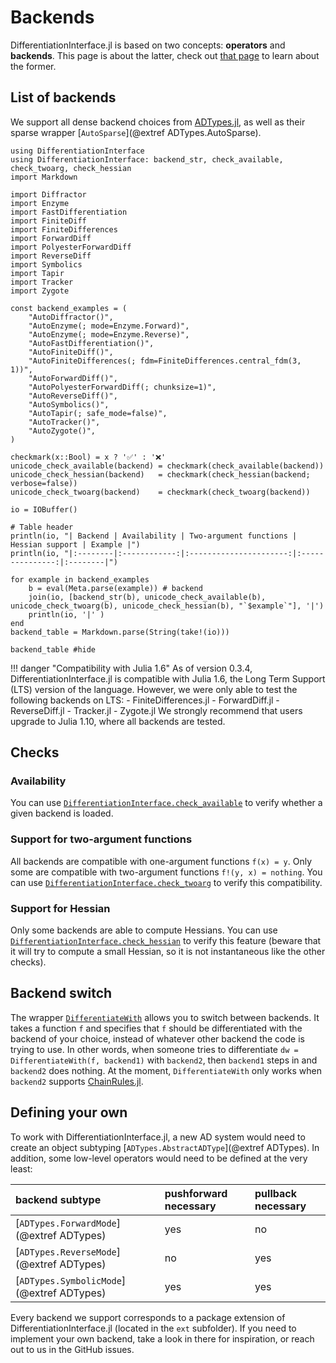 # Backends

DifferentiationInterface.jl is based on two concepts: **operators** and **backends**.
This page is about the latter, check out [that page](@ref "Operators") to learn about the former.

## List of backends

We support all dense backend choices from [ADTypes.jl](https://github.com/SciML/ADTypes.jl), as well as their sparse wrapper [`AutoSparse`](@extref ADTypes.AutoSparse).

```@setup backends
using DifferentiationInterface
using DifferentiationInterface: backend_str, check_available, check_twoarg, check_hessian
import Markdown

import Diffractor
import Enzyme
import FastDifferentiation
import FiniteDiff
import FiniteDifferences
import ForwardDiff
import PolyesterForwardDiff
import ReverseDiff
import Symbolics
import Tapir
import Tracker
import Zygote

const backend_examples = (
    "AutoDiffractor()",
    "AutoEnzyme(; mode=Enzyme.Forward)",
    "AutoEnzyme(; mode=Enzyme.Reverse)",
    "AutoFastDifferentiation()",
    "AutoFiniteDiff()",
    "AutoFiniteDifferences(; fdm=FiniteDifferences.central_fdm(3, 1))",
    "AutoForwardDiff()",
    "AutoPolyesterForwardDiff(; chunksize=1)",
    "AutoReverseDiff()",
    "AutoSymbolics()",
    "AutoTapir(; safe_mode=false)",
    "AutoTracker()",
    "AutoZygote()",
)

checkmark(x::Bool) = x ? '✅' : '❌'
unicode_check_available(backend) = checkmark(check_available(backend))
unicode_check_hessian(backend)   = checkmark(check_hessian(backend; verbose=false))
unicode_check_twoarg(backend)    = checkmark(check_twoarg(backend))

io = IOBuffer()

# Table header 
println(io, "| Backend | Availability | Two-argument functions | Hessian support | Example |")
println(io, "|:--------|:------------:|:----------------------:|:---------------:|:--------|")

for example in backend_examples
    b = eval(Meta.parse(example)) # backend
    join(io, [backend_str(b), unicode_check_available(b), unicode_check_twoarg(b), unicode_check_hessian(b), "`$example`"], '|')
    println(io, '|' )
end
backend_table = Markdown.parse(String(take!(io)))
```

```@example backends
backend_table #hide
```

!!! danger "Compatibility with Julia 1.6"
    As of version 0.3.4, DifferentiationInterface.jl is compatible with Julia 1.6, the Long Term Support (LTS) version of the language.
    However, we were only able to test the following backends on LTS:
      - FiniteDifferences.jl
      - ForwardDiff.jl
      - ReverseDiff.jl
      - Tracker.jl
      - Zygote.jl
    We strongly recommend that users upgrade to Julia 1.10, where all backends are tested.

## Checks

### Availability

You can use [`DifferentiationInterface.check_available`](@ref) to verify whether a given backend is loaded.

### Support for two-argument functions

All backends are compatible with one-argument functions `f(x) = y`.
Only some are compatible with two-argument functions `f!(y, x) = nothing`.
You can use [`DifferentiationInterface.check_twoarg`](@ref) to verify this compatibility.

### Support for Hessian

Only some backends are able to compute Hessians.
You can use [`DifferentiationInterface.check_hessian`](@ref) to verify this feature (beware that it will try to compute a small Hessian, so it is not instantaneous like the other checks).

## Backend switch

The wrapper [`DifferentiateWith`](@ref) allows you to switch between backends.
It takes a function `f` and specifies that `f` should be differentiated with the backend of your choice, instead of whatever other backend the code is trying to use.
In other words, when someone tries to differentiate `dw = DifferentiateWith(f, backend1)` with `backend2`, then `backend1` steps in and `backend2` does nothing.
At the moment, `DifferentiateWith` only works when `backend2` supports [ChainRules.jl](https://github.com/JuliaDiff/ChainRules.jl).

## Defining your own

To work with DifferentiationInterface.jl, a new AD system would need to create an object subtyping [`ADTypes.AbstractADType`](@extref ADTypes).
In addition, some low-level operators would need to be defined at the very least:

| backend subtype                           | pushforward necessary | pullback necessary |
| :---------------------------------------- | :-------------------- | :----------------- |
| [`ADTypes.ForwardMode`](@extref ADTypes)  | yes                   | no                 |
| [`ADTypes.ReverseMode`](@extref ADTypes)  | no                    | yes                |
| [`ADTypes.SymbolicMode`](@extref ADTypes) | yes                   | yes                |

Every backend we support corresponds to a package extension of DifferentiationInterface.jl (located in the `ext` subfolder).
If you need to implement your own backend, take a look in there for inspiration, or reach out to us in the GitHub issues.
